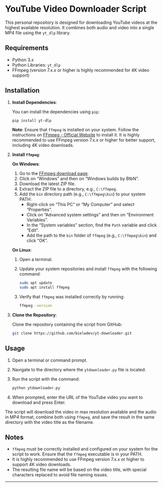 # YouTube Video Downloader Script

This personal repository is designed for downloading YouTube videos at the highest available resolution. It combines both audio and video into a single MP4 file using the `yt_dlp` library.

## Requirements

- Python 3.x
- Python Libraries: `yt_dlp`
- FFmpeg (version 7.x.x or higher is highly recommended for 4K video support)

## Installation

1. **Install Dependencies**:

   You can install the dependencies using `pip`:

   ```bash
   pip install yt-dlp
   ```

   **Note**: Ensure that `ffmpeg` is installed on your system. Follow the instructions on [FFmpeg - Official Website](https://ffmpeg.org/download.html) to install it. It is highly recommended to use FFmpeg version 7.x.x or higher for better support, including 4K video downloads.

2. **Install `ffmpeg`**:

   **On Windows**:

   1. Go to the [FFmpeg download page](https://ffmpeg.org/download.html).
   2. Click on “Windows” and then on “Windows builds by BtbN”.
   3. Download the latest ZIP file.
   4. Extract the ZIP file to a directory, e.g., `C:\ffmpeg`.
   5. Add the `bin` directory path (e.g., `C:\ffmpeg\bin`) to your system PATH:
      - Right-click on “This PC” or “My Computer” and select “Properties”.
      - Click on “Advanced system settings” and then on “Environment Variables”.
      - In the “System variables” section, find the `Path` variable and click “Edit”.
      - Add the path to the `bin` folder of `ffmpeg` (e.g., `C:\ffmpeg\bin`) and click “OK”.

   **On Linux**:

   1. Open a terminal.
   2. Update your system repositories and install `ffmpeg` with the following command:

      ```bash
      sudo apt update
      sudo apt install ffmpeg
      ```

   3. Verify that `ffmpeg` was installed correctly by running:

      ```bash
      ffmpeg -version
      ```

3. **Clone the Repository**:

   Clone the repository containing the script from GitHub:

   ```bash
   git clone https://github.com/bielwdev/yt-downloader.git
   ```

## Usage

1. Open a terminal or command prompt.
2. Navigate to the directory where the `ytdownloader.py` file is located.
3. Run the script with the command:

   ```bash
   python ytdownloader.py
   ```

4. When prompted, enter the URL of the YouTube video you want to download and press Enter.

The script will download the video in max resolution available and the audio in MP4 format, combine both using `ffmpeg`, and save the result in the same directory with the video title as the filename.

## Notes

- `ffmpeg` must be correctly installed and configured on your system for the script to work. Ensure that the `ffmpeg` executable is in your PATH.
- It is highly recommended to use FFmpeg version 7.x.x or higher to support 4K video downloads.
- The resulting file name will be based on the video title, with special characters replaced to avoid file naming issues.

---
